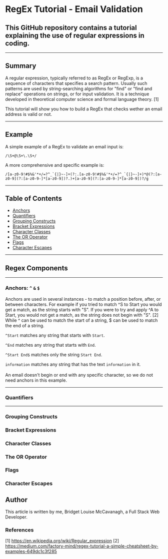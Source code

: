 # RegEx Tutorial - Email Validation

## This GitHub repository contains a tutorial explaining the use of regular expressions in coding.

---

## Summary

A regular expression, typically referred to as RegEx or RegExp, is a sequence of characters that specifies a search pattern. Usually such patterns are used by string-searching algorithms for "find" or "find and replace" operations on strings, or for input validation. It is a technique developed in theoretical computer science and formal language theory. [1]

This tutorial will show you how to build a RegEx that checks wether an email address is valid or not.

---

## Example

A simple example of a RegEx to validate an email input is:

```/\S+@\S+\.\S+/```

A more comprehensive and specific example is:

```/[a-z0-9!#$%&'*+/=?^_`{|}~-]+(?:.[a-z0-9!#$%&'*+/=?^_`{|}~-]+)*@(?:[a-z0-9](?:[a-z0-9-]*[a-z0-9])?.)+[a-z0-9](?:[a-z0-9-]*[a-z0-9])?/g```

---

## Table of Contents

- [Anchors](#anchors)
- [Quantifiers](#quantifiers)
- [Grouping Constructs](#grouping-constructs)
- [Bracket Expressions](#bracket-expressions)
- [Character Classes](#character-classes)
- [The OR Operator](#the-or-operator)
- [Flags](#flags)
- [Character Escapes](#character-escapes)

---

## Regex Components

---

### Anchors: `^` `&` `$`

Anchors are used in several instances - to match a position before, after, or between characters. For example if you tried to match ^S to Start you would get a match, as the string starts with "S". If you were to try and apply ^A to Start, you would not get a match, as the string does not begin with "S". [2]
While ^ can be used to match the start of a string, $ can be used to match the end of a string.

`^Start` matches any string that starts with `Start`.

`^End` matches any string that starts with `End`.

`^Start End$` matches only the string `Start End`.

`information` matches any string that has the text `information` in it.
<br>
<br>
An email doesn't begin or end with any specific character, so we do not need anchors in this example.

---

### Quantifiers

---

### Grouping Constructs

### Bracket Expressions

### Character Classes

### The OR Operator

### Flags

### Character Escapes

## Author

This article is written by me, Bridget Louise McCavanagh, a Full Stack Web Developer.

### References

[1] https://en.wikipedia.org/wiki/Regular_expression
[2] https://medium.com/factory-mind/regex-tutorial-a-simple-cheatsheet-by-examples-649dc1c3f285